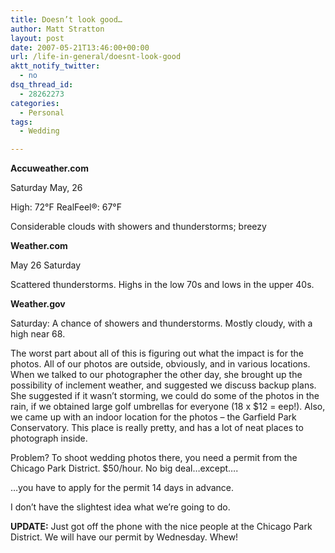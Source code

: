 ```yaml
---
title: Doesn’t look good…
author: Matt Stratton
layout: post
date: 2007-05-21T13:46:00+00:00
url: /life-in-general/doesnt-look-good
aktt_notify_twitter:
  - no
dsq_thread_id:
  - 28262273
categories:
  - Personal
tags:
  - Wedding

---
```

<span style="font-weight:bold;"><img src="http://vortex.accuweather.com/adc2004/common/images/wxicons/blue_frcst_bg/15.gif" alt="" align="right" />Accuweather.com</span>
  
Saturday May, 26
  
High: 72°F RealFeel®: 67°F
  
Considerable clouds with showers and thunderstorms; breezy

<span style="font-weight:bold;">Weather.com</span>
  
May 26 Saturday
  
Scattered thunderstorms. Highs in the low 70s and lows in the upper 40s.

<span style="font-weight:bold;">Weather.gov</span>
  
Saturday: A chance of showers and thunderstorms. Mostly cloudy, with a high near 68.

The worst part about all of this is figuring out what the impact is for the photos. All of our photos are outside, obviously, and in various locations. When we talked to our photographer the other day, she brought up the possibility of inclement weather, and suggested we discuss backup plans. She suggested if it wasn&#8217;t storming, we could do some of the photos in the rain, if we obtained large golf umbrellas for everyone (18 x $12 = eep!). Also, we came up with an indoor location for the photos &#8211; the Garfield Park Conservatory. This place is really pretty, and has a lot of neat places to photograph inside.

Problem? To shoot wedding photos there, you need a permit from the Chicago Park District. $50/hour. No big deal&#8230;except&#8230;.

&#8230;you have to apply for the permit 14 days in advance.

I don&#8217;t have the slightest idea what we&#8217;re going to do.

**UPDATE:** Just got off the phone with the nice people at the Chicago Park District. We will have our permit by Wednesday. Whew!